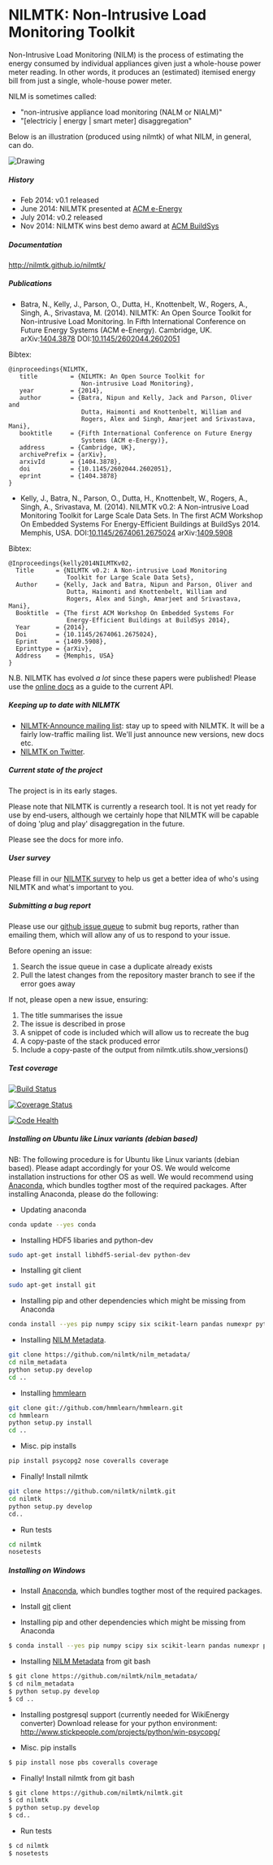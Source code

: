 
NILMTK: Non-Intrusive Load Monitoring Toolkit
======

Non-Intrusive Load Monitoring (NILM) is the process of estimating the energy consumed by individual
appliances given just a whole-house power meter
reading.  In other words, it produces an (estimated) itemised
energy bill from just a single, whole-house power meter.

NILM is sometimes called:

* "non-intrusive appliance load monitoring (NALM or NIALM)"
* "[electriciy | energy | smart meter] disaggregation"

Below is an illustration (produced using nilmtk) of what NILM, in general, can do.

<img src="https://dl.dropboxusercontent.com/u/75845627/nilmtk/submetered.png" alt="Drawing" style="width: 40% height: 40%;"/>

##### History

* Feb 2014: v0.1 released
* June 2014: NILMTK presented at [ACM e-Energy](http://conferences.sigcomm.org/eenergy/2014/)
* July 2014: v0.2 released
* Nov 2014: NILMTK wins best demo award at [ACM BuildSys](http://www.buildsys.org/2014/)

##### Documentation

http://nilmtk.github.io/nilmtk/

##### Publications

* Batra, N., Kelly, J., Parson, O., Dutta, H., Knottenbelt, W., Rogers, A., Singh, A., Srivastava, M. (2014). NILMTK: An Open Source Toolkit for Non-intrusive Load Monitoring. In Fifth International Conference on Future Energy Systems (ACM e-Energy). Cambridge, UK. arXiv:[1404.3878](http://arxiv.org/abs/1404.3878) DOI:[10.1145/2602044.2602051](http://dx.doi.org/10.1145/2602044.2602051)

Bibtex:

```
@inproceedings{NILMTK,
   title         = {NILMTK: An Open Source Toolkit for
                    Non-intrusive Load Monitoring},
   year          = {2014},
   author        = {Batra, Nipun and Kelly, Jack and Parson, Oliver and
                    Dutta, Haimonti and Knottenbelt, William and
                    Rogers, Alex and Singh, Amarjeet and Srivastava, Mani},
   booktitle     = {Fifth International Conference on Future Energy
                    Systems (ACM e-Energy)},
   address       = {Cambridge, UK},
   archivePrefix = {arXiv},
   arxivId       = {1404.3878},
   doi           = {10.1145/2602044.2602051},
   eprint        = {1404.3878}
}
```

* Kelly, J., Batra, N., Parson, O., Dutta, H., Knottenbelt, W., Rogers,
A., Singh, A., Srivastava, M. (2014). NILMTK v0.2: A Non-intrusive
Load Monitoring Toolkit for Large Scale Data Sets.  In
The first ACM Workshop On Embedded Systems For Energy-Efficient Buildings at BuildSys 2014. Memphis, USA. DOI:[10.1145/2674061.2675024](http://dx.doi.org/10.1145/2674061.2675024) arXiv:[1409.5908](http://arxiv.org/abs/1409.5908)

Bibtex:

```
@Inproceedings{kelly2014NILMTKv02,
  Title      = {NILMTK v0.2: A Non-intrusive Load Monitoring
                Toolkit for Large Scale Data Sets},
  Author     = {Kelly, Jack and Batra, Nipun and Parson, Oliver and
                Dutta, Haimonti and Knottenbelt, William and
                Rogers, Alex and Singh, Amarjeet and Srivastava, Mani},
  Booktitle  = {The first ACM Workshop On Embedded Systems For
                Energy-Efficient Buildings at BuildSys 2014},
  Year       = {2014},
  Doi        = {10.1145/2674061.2675024},
  Eprint     = {1409.5908},
  Eprinttype = {arXiv},
  Address    = {Memphis, USA}
}
```

N.B. NILMTK has evolved *a lot* since these papers were published! Please use the
[online docs](http://nilmtk.github.io/nilmtk/master/index.html)
as a guide to the current API.

##### Keeping up to date with NILMTK

* [NILMTK-Announce mailing list](https://groups.google.com/forum/#!forum/nilmtk-announce): stay up to speed with NILMTK.  It will be a fairly low-traffic mailing list.  We'll just announce new versions, new docs etc.
* [NILMTK on Twitter](https://twitter.com/nilmtk).

##### Current state of the project

The project is in its early stages.

Please note that NILMTK is currently a research tool.  It is not yet
ready for use by end-users, although we certainly hope that NILMTK
will be capable of doing 'plug and play' disaggregation in the future.

Please see the docs for more info.

##### User survey

Please fill in our [NILMTK survey](https://docs.google.com/forms/d/1JlGn0pRgAIj152PJtVsGEUe9OVv2naWbdDHosJ3sHko/viewform?c=0&w=1) to help us get a better idea of who's using NILMTK and what's important to you.

##### Submitting a bug report

Please use our [github issue queue](https://github.com/nilmtk/nilmtk/issues) to submit bug reports, rather than emailing them, which will allow any of us to respond to your issue.

Before opening an issue:

1. Search the issue queue in case a duplicate already exists
2. Pull the latest changes from the repository master branch to see if the error goes away

If not, please open a new issue, ensuring:

1. The title summarises the issue
2. The issue is described in prose
3. A snippet of code is included which will allow us to recreate the bug
4. A copy-paste of the stack produced error
5. Include a copy-paste of the output from nilmtk.utils.show_versions()

##### Test coverage

[![Build Status](https://travis-ci.org/nilmtk/nilmtk.svg?branch=master)](https://travis-ci.org/nilmtk/nilmtk) 

[![Coverage Status](https://coveralls.io/repos/nilmtk/nilmtk/badge.png)](https://coveralls.io/r/nilmtk/nilmtk)

[![Code Health](https://landscape.io/github/nilmtk/nilmtk/master/landscape.png)](https://landscape.io/github/nilmtk/nilmtk/master)

##### Installing on Ubuntu like Linux variants (debian based)

NB: The following procedure is for Ubuntu like Linux variants (debian based). Please adapt accordingly for your OS. We would welcome installation instructions for other OS as well.
We would recommend using [Anaconda](https://store.continuum.io/cshop/anaconda/), which bundles togther most of the required packages.
After installing Anaconda, please do the following:

- Updating anaconda
```bash
conda update --yes conda
```

- Installing HDF5 libaries and python-dev
```bash
sudo apt-get install libhdf5-serial-dev python-dev
```

- Installing git client
```bash
sudo apt-get install git
```

- Installing pip and other dependencies which might be missing from Anaconda
```bash
conda install --yes pip numpy scipy six scikit-learn pandas numexpr pytables dateutil matplotlib networkx
```

- Installing [NILM Metadata](https://github.com/nilmtk/nilm_metadata).
```bash
git clone https://github.com/nilmtk/nilm_metadata/
cd nilm_metadata
python setup.py develop
cd ..
```

- Installing [hmmlearn](https://github.com/hmmlearn/hmmlearn)
```bash
git clone git://github.com/hmmlearn/hmmlearn.git
cd hmmlearn
python setup.py install
cd ..
```

- Misc. pip installs
```bash
pip install psycopg2 nose coveralls coverage
```

- Finally! Install nilmtk
```bash
git clone https://github.com/nilmtk/nilmtk.git
cd nilmtk
python setup.py develop
cd..
```

- Run tests
```bash
cd nilmtk
nosetests
```

##### Installing on Windows

- Install [Anaconda](https://store.continuum.io/cshop/anaconda/), which bundles togther most of the required packages.

- Install [git](http://git-scm.com/download/win) client

- Installing pip and other dependencies which might be missing from Anaconda
```bash
$ conda install --yes pip numpy scipy six scikit-learn pandas numexpr pytables dateutil matplotlib networkx
```

- Installing [NILM Metadata](https://github.com/nilmtk/nilm_metadata) from git bash
```bash
$ git clone https://github.com/nilmtk/nilm_metadata/
$ cd nilm_metadata
$ python setup.py develop
$ cd ..
```

-  Installing postgresql support (currently needed for WikiEnergy converter)
Download release for your python environment:
http://www.stickpeople.com/projects/python/win-psycopg/

- Misc. pip installs
```bash
$ pip install nose pbs coveralls coverage
```

- Finally! Install nilmtk from git bash
```bash
$ git clone https://github.com/nilmtk/nilmtk.git
$ cd nilmtk
$ python setup.py develop
$ cd..
```

- Run tests
```bash
$ cd nilmtk
$ nosetests
```


